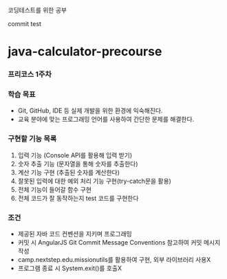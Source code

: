 코딩테스트를 위한 공부

commit test

# java-calculator-precourse
### 프리코스 1주차

### 학습 목표
* Git, GitHub, IDE 등 실제 개발을 위한 환경에 익숙해진다.
* 교육 분야에 맞는 프로그래밍 언어를 사용하여 간단한 문제를 해결한다.

### 구현할 기능 목록
1. 입력 기능 (Console API를 활용해 입력 받기)
2. 숫자 추출 기능 (문자열을 통해 숫자를 추출한다)
3. 계산 기능 구현 (추출된 숫자를 계산한다)
4. 잘못된 입력에 대한 예외 처리 기능 구현(try-catch문을 활용)
5. 전체 기능이 들어갈 함수 구현
6. 전체 코드가 잘 동작하는지 test 코드를 구현한다

### 조건
* 제공된 자바 코드 컨벤션을 지키며 프로그래밍
* 커밋 시 AngularJS Git Commit Message Conventions 참고하여 커밋 메시지 작성
* camp.nextstep.edu.missionutils를 활용하여 구현, 외부 라이브러리 사용X
* 프로그램 종료 시 System.exit()를 호출X